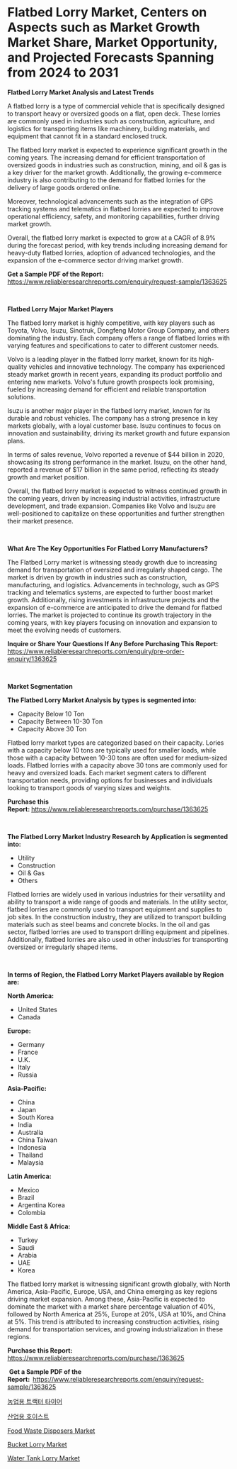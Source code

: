 <p><h1>Flatbed Lorry Market, Centers on Aspects such as Market Growth Market Share, Market Opportunity, and Projected Forecasts Spanning from 2024 to 2031</h1></p><p><strong>Flatbed Lorry Market Analysis and Latest Trends</strong></p>
<p><p>A flatbed lorry is a type of commercial vehicle that is specifically designed to transport heavy or oversized goods on a flat, open deck. These lorries are commonly used in industries such as construction, agriculture, and logistics for transporting items like machinery, building materials, and equipment that cannot fit in a standard enclosed truck.</p><p>The flatbed lorry market is expected to experience significant growth in the coming years. The increasing demand for efficient transportation of oversized goods in industries such as construction, mining, and oil & gas is a key driver for the market growth. Additionally, the growing e-commerce industry is also contributing to the demand for flatbed lorries for the delivery of large goods ordered online.</p><p>Moreover, technological advancements such as the integration of GPS tracking systems and telematics in flatbed lorries are expected to improve operational efficiency, safety, and monitoring capabilities, further driving market growth.</p><p>Overall, the flatbed lorry market is expected to grow at a CAGR of 8.9% during the forecast period, with key trends including increasing demand for heavy-duty flatbed lorries, adoption of advanced technologies, and the expansion of the e-commerce sector driving market growth.</p></p>
<p><strong>Get a Sample PDF of the Report:&nbsp;</strong> <a href="https://www.reliableresearchreports.com/enquiry/request-sample/1363625">https://www.reliableresearchreports.com/enquiry/request-sample/1363625</a></p>
<p>&nbsp;</p>
<p><strong>Flatbed Lorry Major Market Players</strong></p>
<p><p>The flatbed lorry market is highly competitive, with key players such as Toyota, Volvo, Isuzu, Sinotruk, Dongfeng Motor Group Company, and others dominating the industry. Each company offers a range of flatbed lorries with varying features and specifications to cater to different customer needs. </p><p>Volvo is a leading player in the flatbed lorry market, known for its high-quality vehicles and innovative technology. The company has experienced steady market growth in recent years, expanding its product portfolio and entering new markets. Volvo's future growth prospects look promising, fueled by increasing demand for efficient and reliable transportation solutions.</p><p>Isuzu is another major player in the flatbed lorry market, known for its durable and robust vehicles. The company has a strong presence in key markets globally, with a loyal customer base. Isuzu continues to focus on innovation and sustainability, driving its market growth and future expansion plans.</p><p>In terms of sales revenue, Volvo reported a revenue of $44 billion in 2020, showcasing its strong performance in the market. Isuzu, on the other hand, reported a revenue of $17 billion in the same period, reflecting its steady growth and market position.</p><p>Overall, the flatbed lorry market is expected to witness continued growth in the coming years, driven by increasing industrial activities, infrastructure development, and trade expansion. Companies like Volvo and Isuzu are well-positioned to capitalize on these opportunities and further strengthen their market presence.</p></p>
<p>&nbsp;</p>
<p><strong>What Are The Key Opportunities For Flatbed Lorry Manufacturers?</strong></p>
<p><p>The Flatbed Lorry market is witnessing steady growth due to increasing demand for transportation of oversized and irregularly shaped cargo. The market is driven by growth in industries such as construction, manufacturing, and logistics. Advancements in technology, such as GPS tracking and telematics systems, are expected to further boost market growth. Additionally, rising investments in infrastructure projects and the expansion of e-commerce are anticipated to drive the demand for flatbed lorries. The market is projected to continue its growth trajectory in the coming years, with key players focusing on innovation and expansion to meet the evolving needs of customers.</p></p>
<p><strong>Inquire or Share Your Questions If Any Before Purchasing This Report:</strong> <a href="https://www.reliableresearchreports.com/enquiry/pre-order-enquiry/1363625">https://www.reliableresearchreports.com/enquiry/pre-order-enquiry/1363625</a></p>
<p>&nbsp;</p>
<p><strong>Market Segmentation</strong></p>
<p><strong>The Flatbed Lorry Market Analysis by types is segmented into:</strong></p>
<p><ul><li>Capacity Below 10 Ton</li><li>Capacity Between 10-30 Ton</li><li>Capacity Above 30 Ton</li></ul></p>
<p><p>Flatbed lorry market types are categorized based on their capacity. Lories with a capacity below 10 tons are typically used for smaller loads, while those with a capacity between 10-30 tons are often used for medium-sized loads. Flatbed lorries with a capacity above 30 tons are commonly used for heavy and oversized loads. Each market segment caters to different transportation needs, providing options for businesses and individuals looking to transport goods of varying sizes and weights.</p></p>
<p><strong>Purchase this Report:&nbsp;</strong><a href="https://www.reliableresearchreports.com/purchase/1363625">https://www.reliableresearchreports.com/purchase/1363625</a></p>
<p>&nbsp;</p>
<p><strong>The Flatbed Lorry Market Industry Research by Application is segmented into:</strong></p>
<p><ul><li>Utility</li><li>Construction</li><li>Oil & Gas</li><li>Others</li></ul></p>
<p><p>Flatbed lorries are widely used in various industries for their versatility and ability to transport a wide range of goods and materials. In the utility sector, flatbed lorries are commonly used to transport equipment and supplies to job sites. In the construction industry, they are utilized to transport building materials such as steel beams and concrete blocks. In the oil and gas sector, flatbed lorries are used to transport drilling equipment and pipelines. Additionally, flatbed lorries are also used in other industries for transporting oversized or irregularly shaped items.</p></p>
<p>&nbsp;</p>
<p><strong>In terms of Region, the Flatbed Lorry Market Players available by Region are:</strong></p>
<p>
    <p> <strong> North America: </strong>
        <ul>
            <li>United States</li>
            <li>Canada</li>
        </ul>
        </p> 
    <p> <strong> Europe: </strong>
        <ul>
            <li>Germany</li>
            <li>France</li>
            <li>U.K.</li>
            <li>Italy</li>
            <li>Russia</li>
        </ul>
        </p> 
    <p> <strong> Asia-Pacific: </strong>
        <ul>
            <li>China</li>
            <li>Japan</li>
            <li>South Korea</li>
            <li>India</li>
            <li>Australia</li>
            <li>China Taiwan</li>
            <li>Indonesia</li>
            <li>Thailand</li>
            <li>Malaysia</li>
        </ul>
        </p> 
    <p> <strong> Latin America: </strong>
        <ul>
            <li>Mexico</li>
            <li>Brazil</li>
            <li>Argentina Korea</li>
            <li>Colombia</li>
        </ul>
        </p> 
    <p> <strong> Middle East & Africa: </strong>
        <ul>
            <li>Turkey</li>
            <li>Saudi</li>
            <li>Arabia</li>
            <li>UAE</li>
            <li>Korea</li>
        </ul>
    </p>
    </p>
<p><p>The flatbed lorry market is witnessing significant growth globally, with North America, Asia-Pacific, Europe, USA, and China emerging as key regions driving market expansion. Among these, Asia-Pacific is expected to dominate the market with a market share percentage valuation of 40%, followed by North America at 25%, Europe at 20%, USA at 10%, and China at 5%. This trend is attributed to increasing construction activities, rising demand for transportation services, and growing industrialization in these regions.</p></p>
<p><strong>Purchase this Report: </strong><a href="https://www.reliableresearchreports.com/purchase/1363625">https://www.reliableresearchreports.com/purchase/1363625</a></p>
<p>&nbsp;<strong>Get a Sample PDF of the Report:&nbsp;&nbsp;</strong><a href="https://www.reliableresearchreports.com/enquiry/request-sample/1363625">https://www.reliableresearchreports.com/enquiry/request-sample/1363625</a></p>
<p><strong></strong></p>
<p><p><a href="https://medium.com/@evelin_theprince/%EB%86%8D%EC%97%85-%ED%8A%B8%EB%9E%99%ED%84%B0-%ED%83%80%EC%9D%B4%EC%96%B4-%EC%8B%9C%EC%9E%A5-%EA%B7%9C%EB%AA%A8-%EB%B0%8F-%EC%8B%9C%EC%9E%A5-%ED%8A%B8%EB%A0%8C%EB%93%9C-%EC%A0%84%EC%B2%B4-%EC%82%B0%EC%97%85-%EA%B0%9C%EC%9A%94-2024-2031-1c5441cf9ca4">농업용 트랙터 타이어</a></p><p><a href="https://medium.com/@evelin_theprince/%EC%82%B0%EC%97%85%EC%9A%A9-%ED%98%B8%EC%9D%B4%EC%8A%A4%ED%8A%B8-%EC%8B%9C%EC%9E%A5%EC%9D%80-%EC%8B%9C%EC%9E%A5-%EC%A0%90%EC%9C%A0%EC%9C%A8-%EC%8B%9C%EC%9E%A5-%ED%8A%B8%EB%A0%8C%EB%93%9C-%EB%B0%8F-%EC%8B%9C%EC%9E%A5-%EC%84%B1%EC%9E%A5%EC%97%90-%EB%8C%80%ED%95%9C-%EC%A0%95%EB%B3%B4%EB%A5%BC-%EC%A0%9C%EA%B3%B5%ED%95%A9%EB%8B%88%EB%8B%A4-2d41fadfbdc2">산업용 호이스트</a></p><p><a href="https://view.publitas.com/reportprime-1/food-waste-disposers-market-research-report-forecasted-for-period-from-2023-2030-by-market-type-market-application-and-region/">Food Waste Disposers Market</a></p><p><a href="https://github.com/mbisetmhermsr/Market-Research-Report-List-1/blob/main/bucket-lorry-market.md">Bucket Lorry Market</a></p><p><a href="https://github.com/zjyglelu/Market-Research-Report-List-1/blob/main/water-tank-lorry-market.md">Water Tank Lorry Market</a></p></p>